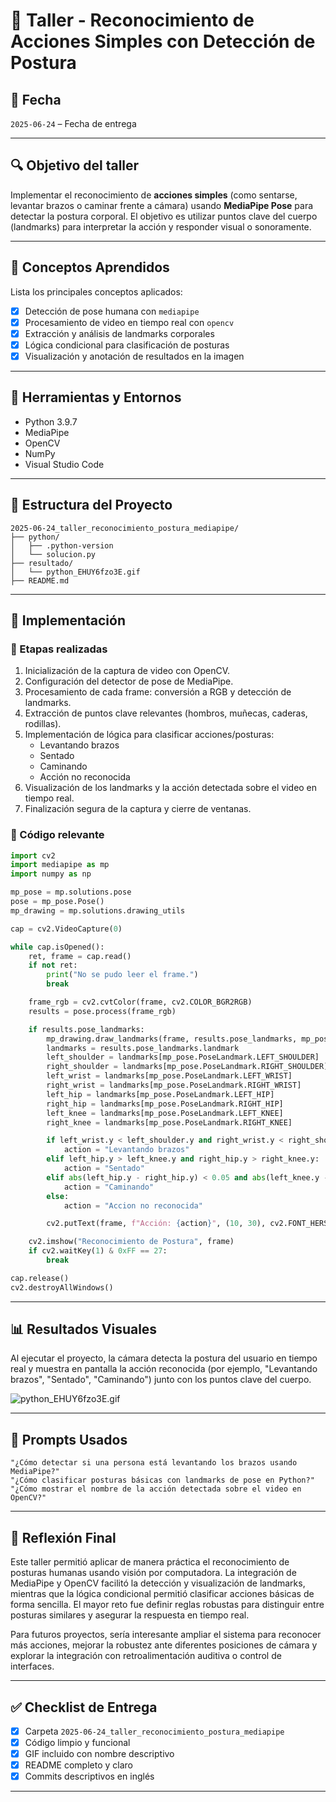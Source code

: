 # 🧪 Taller - Reconocimiento de Acciones Simples con Detección de Postura

## 📅 Fecha

`2025-06-24` – Fecha de entrega

---

## 🔍 Objetivo del taller

Implementar el reconocimiento de **acciones simples** (como sentarse, levantar brazos o caminar frente a cámara) usando **MediaPipe Pose** para detectar la postura corporal. El objetivo es utilizar puntos clave del cuerpo (landmarks) para interpretar la acción y responder visual o sonoramente.

---

## 🧠 Conceptos Aprendidos

Lista los principales conceptos aplicados:

- [x] Detección de pose humana con `mediapipe`
- [x] Procesamiento de video en tiempo real con `opencv`
- [x] Extracción y análisis de landmarks corporales
- [x] Lógica condicional para clasificación de posturas
- [x] Visualización y anotación de resultados en la imagen

---

## 🔧 Herramientas y Entornos

- Python 3.9.7
- MediaPipe
- OpenCV
- NumPy
- Visual Studio Code

---

## 📁 Estructura del Proyecto

```
2025-06-24_taller_reconocimiento_postura_mediapipe/
├── python/
│   ├── .python-version
│   └── solucion.py
├── resultado/
│   └── python_EHUY6fzo3E.gif
├── README.md
```

---

## 🧪 Implementación

### 🔹 Etapas realizadas

1. Inicialización de la captura de video con OpenCV.
2. Configuración del detector de pose de MediaPipe.
3. Procesamiento de cada frame: conversión a RGB y detección de landmarks.
4. Extracción de puntos clave relevantes (hombros, muñecas, caderas, rodillas).
5. Implementación de lógica para clasificar acciones/posturas:
   - Levantando brazos
   - Sentado
   - Caminando
   - Acción no reconocida
6. Visualización de los landmarks y la acción detectada sobre el video en tiempo real.
7. Finalización segura de la captura y cierre de ventanas.

### 🔹 Código relevante

```python
import cv2
import mediapipe as mp
import numpy as np

mp_pose = mp.solutions.pose
pose = mp_pose.Pose()
mp_drawing = mp.solutions.drawing_utils

cap = cv2.VideoCapture(0)

while cap.isOpened():
    ret, frame = cap.read()
    if not ret:
        print("No se pudo leer el frame.")
        break

    frame_rgb = cv2.cvtColor(frame, cv2.COLOR_BGR2RGB)
    results = pose.process(frame_rgb)

    if results.pose_landmarks:
        mp_drawing.draw_landmarks(frame, results.pose_landmarks, mp_pose.POSE_CONNECTIONS)
        landmarks = results.pose_landmarks.landmark
        left_shoulder = landmarks[mp_pose.PoseLandmark.LEFT_SHOULDER]
        right_shoulder = landmarks[mp_pose.PoseLandmark.RIGHT_SHOULDER]
        left_wrist = landmarks[mp_pose.PoseLandmark.LEFT_WRIST]
        right_wrist = landmarks[mp_pose.PoseLandmark.RIGHT_WRIST]
        left_hip = landmarks[mp_pose.PoseLandmark.LEFT_HIP]
        right_hip = landmarks[mp_pose.PoseLandmark.RIGHT_HIP]
        left_knee = landmarks[mp_pose.PoseLandmark.LEFT_KNEE]
        right_knee = landmarks[mp_pose.PoseLandmark.RIGHT_KNEE]

        if left_wrist.y < left_shoulder.y and right_wrist.y < right_shoulder.y:
            action = "Levantando brazos"
        elif left_hip.y > left_knee.y and right_hip.y > right_knee.y:
            action = "Sentado"
        elif abs(left_hip.y - right_hip.y) < 0.05 and abs(left_knee.y - right_knee.y) < 0.05:
            action = "Caminando"
        else:
            action = "Accion no reconocida"

        cv2.putText(frame, f"Acción: {action}", (10, 30), cv2.FONT_HERSHEY_SIMPLEX, 1, (255, 255, 255), 2, cv2.LINE_AA)

    cv2.imshow("Reconocimiento de Postura", frame)
    if cv2.waitKey(1) & 0xFF == 27:
        break

cap.release()
cv2.destroyAllWindows()
```

---

## 📊 Resultados Visuales

Al ejecutar el proyecto, la cámara detecta la postura del usuario en tiempo real y muestra en pantalla la acción reconocida (por ejemplo, "Levantando brazos", "Sentado", "Caminando") junto con los puntos clave del cuerpo.

![python_EHUY6fzo3E.gif](resultado/python_EHUY6fzo3E.gif)

---

## 🧩 Prompts Usados

```text
"¿Cómo detectar si una persona está levantando los brazos usando MediaPipe?"
"¿Cómo clasificar posturas básicas con landmarks de pose en Python?"
"¿Cómo mostrar el nombre de la acción detectada sobre el video en OpenCV?"
```

---

## 💬 Reflexión Final

Este taller permitió aplicar de manera práctica el reconocimiento de posturas humanas usando visión por computadora. La integración de MediaPipe y OpenCV facilitó la detección y visualización de landmarks, mientras que la lógica condicional permitió clasificar acciones básicas de forma sencilla. El mayor reto fue definir reglas robustas para distinguir entre posturas similares y asegurar la respuesta en tiempo real.

Para futuros proyectos, sería interesante ampliar el sistema para reconocer más acciones, mejorar la robustez ante diferentes posiciones de cámara y explorar la integración con retroalimentación auditiva o control de interfaces.

---

## ✅ Checklist de Entrega

- [x] Carpeta `2025-06-24_taller_reconocimiento_postura_mediapipe`
- [x] Código limpio y funcional
- [x] GIF incluido con nombre descriptivo
- [x] README completo y claro
- [x] Commits descriptivos en inglés

---
